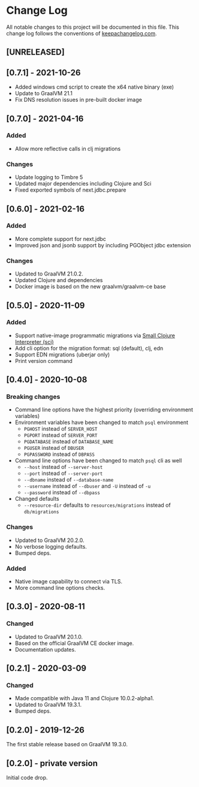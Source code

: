 # Change Log
All notable changes to this project will be documented in this file.
This change log follows the conventions of [keepachangelog.com](http://keepachangelog.com/).
## [UNRELEASED] 

## [0.7.1] - 2021-10-26
- Added windows cmd script to create the x64 native binary (exe)
- Update to GraalVM 21.1
- Fix DNS resolution issues in pre-built docker image

## [0.7.0] - 2021-04-16
### Added
- Allow more reflective calls in clj migrations

### Changes
- Update logging to Timbre 5
- Updated major dependencies including Clojure and Sci
- Fixed exported symbols of next.jdbc.prepare

## [0.6.0] - 2021-02-16
### Added
- More complete support for next.jdbc
- Improved json and jsonb support by including PGObject jdbc extension

### Changes
- Updated to GraalVM 21.0.2.
- Updated Clojure and dependencies
- Docker image is based on the new graalvm/graalvm-ce base

## [0.5.0] - 2020-11-09
### Added
- Support native-image programmatic migrations via [Small Clojure Interpreter (sci)](https://github.com/borkdude/sci)
- Add cli option for the migration format: sql (default), clj, edn
- Support EDN migrations (uberjar only)
- Print version command

## [0.4.0] - 2020-10-08
### Breaking changes
- Command line options have the highest priority (overriding environment variables)
- Environment variables have been changed to match `psql` environment
    * `PGHOST` instead of `SERVER_HOST`
    * `PGPORT` instead of `SERVER_PORT`
    * `PGDATABASE` instead of `DATABASE_NAME`
    * `PGUSER` instead of `DBUSER`
    * `PGPASSWORD` instead of `DBPASS`
- Command line options have been changed to match `psql` cli as well
    * `--host` instead of `--server-host`
    * `--port` instead of `--server-port`
    * `--dbname` instead of `--database-name`
    * `--username` instead of `--dbuser` and `-U` instead of `-u`
    * `--password` instead of `--dbpass`
- Changed defaults
    * `--resource-dir` defaults to `resources/migrations` instead of `db/migrations`

### Changes
- Updated to GraalVM 20.2.0.
- No verbose logging defaults.
- Bumped deps.

### Added
- Native image capability to connect via TLS.
- More command line options checks.

## [0.3.0] - 2020-08-11
### Changed
- Updated to GraalVM 20.1.0.
- Based on the official GraalVM CE docker image.
- Documentation updates.

## [0.2.1] - 2020-03-09
### Changed
- Made compatible with Java 11 and Clojure 10.0.2-alpha1.
- Updated to GraalVM 19.3.1.
- Bumped deps.

## [0.2.0] - 2019-12-26
The first stable release based on GraalVM 19.3.0.

## [0.2.0] - private version

Initial code drop.
